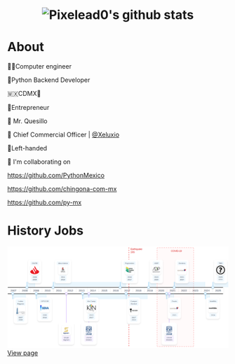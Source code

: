 <h1 align="center">

![Pixelead0's github stats](https://github-readme-stats.vercel.app/api?username=pixelead0&show_icons=true)
</h1>

# About
👨‍💻Computer engineer

🐍Python Backend Developer 

🇲🇽CDMX🌮

🤵Entrepreneur

🧀 Mr. Quesillo

🏢 Chief Commercial Officer | [@Xeluxio](https://t.me/xeluxio)

💯Left-handed

👯 I'm collaborating on

https://github.com/PythonMexico

https://github.com/chingona-com-mx

https://github.com/py-mx

# History Jobs
![Timeline experience of pixelead0](img/timeline202502.png)
[View page](https://github.com/pixelead0/pixelead0)
